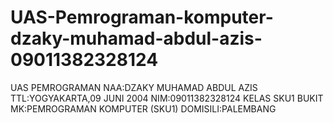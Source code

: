 # UAS-Pemrograman-komputer-dzaky-muhamad-abdul-azis-09011382328124
UAS PEMROGRAMAN
NAA:DZAKY MUHAMAD ABDUL AZIS TTL:YOGYAKARTA,09 JUNI 2004 NIM:09011382328124 KELAS SKU1 BUKIT MK:PEMROGRAMAN KOMPUTER (SKU1) DOMISILI:PALEMBANG
